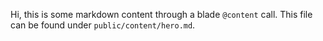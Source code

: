 Hi, this is some markdown content through a blade `@content` call. This file can be found under `public/content/hero.md`.
